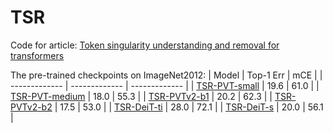 # TSR
Code for article: [Token singularity understanding and removal for transformers]( https://doi.org/10.1016/j.knosys.2024.111718)

The pre-trained checkpoints on ImageNet2012:
| Model  | Top-1 Err | mCE |
| ------------- | ------------- | ------------- |
| [TSR-PVT-small](https://drive.google.com/file/d/1FBQyS8RITgfcBkUCTy51fIJ6ITQduKQn/view?usp=drive_link)  | 19.6  | 61.0 |
| [TSR-PVT-medium](https://drive.google.com/file/d/1tdly1LLuy6Uyra7Mq9rhgmd3Kyk_RaY0/view?usp=drive_link)  | 18.0  | 55.3 |
| [TSR-PVTv2-b1](https://drive.google.com/file/d/1WWmtiPi4HBRV-4EOidTvgVPgXBAluO6u/view?usp=drive_link)  | 20.2  | 62.3 |
| [TSR-PVTv2-b2](https://drive.google.com/file/d/19px8KSouzTNRB037B0thElXl6Af3SbJk/view?usp=drive_link)  | 17.5  | 53.0 |
| [TSR-DeiT-ti](https://drive.google.com/file/d/1YBy7evGfSIjzwSATZCJAo6_kuwu2k-X7/view?usp=drive_link)  | 28.0  | 72.1 |
| [TSR-DeiT-s](https://drive.google.com/file/d/1NwjCeTn2EoTfZYyTAz6t-3S0laS00JJN/view?usp=drive_link)  | 20.0  | 56.1 |
